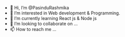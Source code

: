 - 👋 Hi, I’m @PasinduRashmika
- 👀 I’m interested in Web development & Programming.
- 🌱 I’m currently learning React js & Node js
- 💞️ I’m looking to collaborate on ...
- 📫 How to reach me ...

<!---
PasinduRashmika/PasinduRashmika is a ✨ special ✨ repository because its `README.md` (this file) appears on your GitHub profile.
You can click the Preview link to take a look at your changes.
--->
